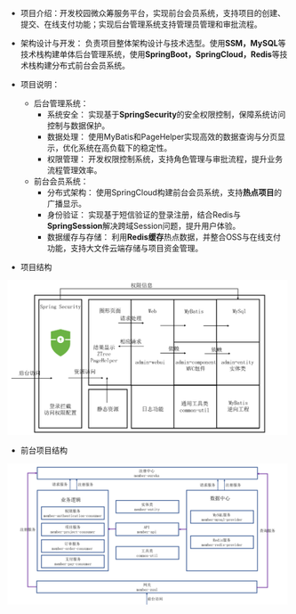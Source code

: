 - 项目介绍：开发校园微众筹服务平台，实现前台会员系统，支持项目的创建、提交、在线支付功能；实现后台管理系统支持管理员管理和审批流程。
- 架构设计与开发： 负责项目整体架构设计与技术选型。使用**SSM，MySQL**等技术栈构建单体后台管理系统，使用**SpringBoot，SpringCloud，Redis**等技术栈构建分布式前台会员系统。
- 项目说明：
  - 后台管理系统：
    - 系统安全： 实现基于**SpringSecurity**的安全权限控制，保障系统访问控制与数据保护。
    - 数据处理： 使用MyBatis和PageHelper实现高效的数据查询与分页显示，优化系统在高负载下的稳定性。
    - 权限管理： 开发权限控制系统，支持角色管理与审批流程，提升业务流程管理效率。
  - 前台会员系统：
    - 分布式架构： 使用SpringCloud构建前台会员系统，支持**热点项目**的广播显示。
    - 身份验证： 实现基于短信验证的登录注册，结合Redis与**SpringSession**解决跨域Session问题，提升用户体验。
    - 数据缓存与存储： 利用**Redis缓存**热点数据，并整合OSS与在线支付功能，支持大文件云端存储与项目资金管理。


- 项目结构

<img src=".\ZCW_MarkDownPhoto\后台结构示意图.png" alt="后台结构示意" style="zoom:100%;" />

- 前台项目结构

<img src=".\ZCW_MarkDownPhoto\前台结构示意图.png" alt="前台结构示意" style="zoom:100%;" />
